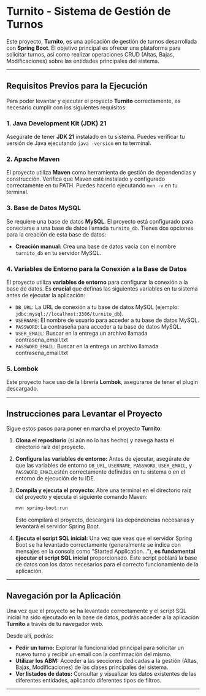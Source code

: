 # Turnito - Sistema de Gestión de Turnos

Este proyecto, **Turnito**, es una aplicación de gestión de turnos desarrollada con **Spring Boot**. El objetivo principal es ofrecer una plataforma para solicitar turnos, así como realizar operaciones CRUD (Altas, Bajas, Modificaciones) sobre las entidades principales del sistema.

---

## Requisitos Previos para la Ejecución

Para poder levantar y ejecutar el proyecto **Turnito** correctamente, es necesario cumplir con los siguientes requisitos:

### 1. Java Development Kit (JDK) 21

Asegúrate de tener **JDK 21** instalado en tu sistema. Puedes verificar tu versión de Java ejecutando `java -version` en tu terminal.

### 2. Apache Maven

El proyecto utiliza **Maven** como herramienta de gestión de dependencias y construcción. Verifica que Maven esté instalado y configurado correctamente en tu PATH. Puedes hacerlo ejecutando `mvn -v` en tu terminal.

### 3. Base de Datos MySQL

Se requiere una base de datos **MySQL**. El proyecto está configurado para conectarse a una base de datos llamada `turnito_db`. Tienes dos opciones para la creación de esta base de datos:

* **Creación manual:** Crea una base de datos vacía con el nombre `turnito_db` en tu servidor MySQL.

### 4. Variables de Entorno para la Conexión a la Base de Datos

El proyecto utiliza **variables de entorno** para configurar la conexión a la base de datos. Es **crucial** que definas las siguientes variables en tu sistema antes de ejecutar la aplicación:

* `DB_URL`: La URL de conexión a tu base de datos MySQL (ejemplo: `jdbc:mysql://localhost:3306/turnito_db`).
* `USERNAME`: El nombre de usuario para acceder a tu base de datos MySQL.
* `PASSWORD`: La contraseña para acceder a tu base de datos MySQL.
* `USER_EMAIL`: Buscar en la entrega un archivo llamada contrasena_email.txt
* `PASSWORD_EMAIL`: Buscar en la entrega un archivo llamada contrasena_email.txt

### 5. Lombok

Este proyecto hace uso de la librería **Lombok**, asegurarse de tener el plugin descargado.

---

## Instrucciones para Levantar el Proyecto

Sigue estos pasos para poner en marcha el proyecto **Turnito**:

1.  **Clona el repositorio** (si aún no lo has hecho) y navega hasta el directorio raíz del proyecto.

2.  **Configura las variables de entorno:** Antes de ejecutar, asegúrate de que las variables de entorno `DB_URL`, `USERNAME`, `PASSWORD`, `USER_EMAIL`, y `PASSWORD_EMAIL`estén correctamente definidas en tu sistema o en el entorno de ejecución de tu IDE.

3.  **Compila y ejecuta el proyecto:** Abre una terminal en el directorio raíz del proyecto y ejecuta el siguiente comando Maven:

    ```bash
    mvn spring-boot:run
    ```

    Esto compilará el proyecto, descargará las dependencias necesarias y levantará el servidor Spring Boot.

4.  **Ejecuta el script SQL inicial:** Una vez que veas que el servidor Spring Boot se ha levantado correctamente (generalmente se indica con mensajes en la consola como "Started Application..."), **es fundamental ejecutar el script SQL inicial** proporcionado. Este script poblará la base de datos con los datos necesarios para el correcto funcionamiento de la aplicación.


---

## Navegación por la Aplicación

Una vez que el proyecto se ha levantado correctamente y el script SQL inicial ha sido ejecutado en la base de datos, podrás acceder a la aplicación **Turnito** a través de tu navegador web.

Desde allí, podrás:

* **Pedir un turno:** Explorar la funcionalidad principal para solicitar un nuevo turno y recibir un email con la confirmación del mismo.
* **Utilizar los ABM:** Acceder a las secciones dedicadas a la gestión (Altas, Bajas, Modificaciones) de las clases principales del sistema.
* **Ver listados de datos:** Consultar y visualizar los datos existentes de las diferentes entidades, aplicando diferentes tipos de filtros.

---

